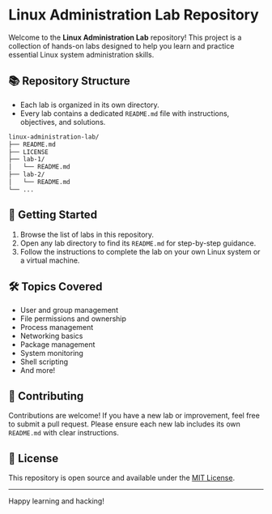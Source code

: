 # Linux Administration Lab Repository

Welcome to the **Linux Administration Lab** repository! This project is a collection of hands-on labs designed to help you learn and practice essential Linux system administration skills.

## 📚 Repository Structure
- Each lab is organized in its own directory.
- Every lab contains a dedicated `README.md` file with instructions, objectives, and solutions.

```bash
linux-administration-lab/
├── README.md
├── LICENSE
├── lab-1/
│   └── README.md
├── lab-2/
│   └── README.md
└── ...
```

## 🚀 Getting Started
1. Browse the list of labs in this repository.
2. Open any lab directory to find its `README.md` for step-by-step guidance.
3. Follow the instructions to complete the lab on your own Linux system or a virtual machine.

## 🛠️ Topics Covered
- User and group management
- File permissions and ownership
- Process management
- Networking basics
- Package management
- System monitoring
- Shell scripting
- And more!

## 🤝 Contributing
Contributions are welcome! If you have a new lab or improvement, feel free to submit a pull request. Please ensure each new lab includes its own `README.md` with clear instructions.

## 📄 License
This repository is open source and available under the [MIT License](LICENSE).

---

Happy learning and hacking!